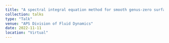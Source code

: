 ```yaml
---
title: "A spectral integral equation method for smooth genus-zero surfaces using spherical grid rotations"
collection: talks
type: "Talk"
venue: "APS Division of Fluid Dynamics"
date: 2022-11-11
location: "Virtual"
---
```


